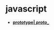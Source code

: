 # javascript
- [**prototype| _proto__**](https://github.com/ArcherGrey/study/blob/master/JavaScript/frontend/javascript/prototype.md)



